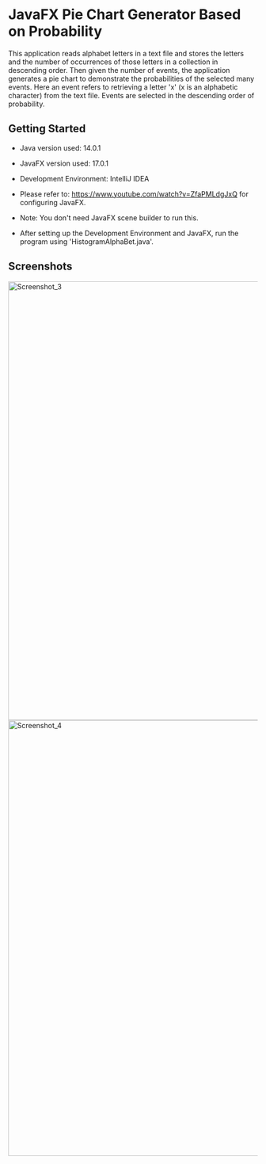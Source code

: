 
# JavaFX Pie Chart Generator Based on Probability

This application reads alphabet letters in a text file and stores the letters and the number of occurrences of those letters in a collection in descending order. Then given the number of events, the application generates a pie chart to demonstrate the probabilities of the selected many events. Here an event refers to retrieving a letter 'x' (x is an alphabetic character) from the text file. Events are selected in the descending order of probability.
## Getting Started

* Java version used: 14.0.1

* JavaFX version used: 17.0.1 

* Development Environment: IntelliJ IDEA

* Please refer to: https://www.youtube.com/watch?v=ZfaPMLdgJxQ for configuring JavaFX.

* Note: You don't need JavaFX scene builder to run this.

* After setting up the Development Environment and JavaFX, run the program using 'HistogramAlphaBet.java'.

## Screenshots

<img width="886" alt="Screenshot_3" src="https://user-images.githubusercontent.com/69090976/166646026-1d82a2ed-47ec-47ed-bcbc-0ee3a2c5c2cc.png">

<img width="880" alt="Screenshot_4" src="https://user-images.githubusercontent.com/69090976/166646278-2692d71a-11c2-4949-8791-491300403425.png">
